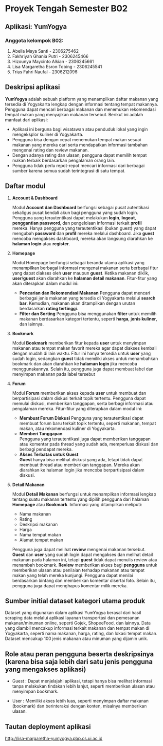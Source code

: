 # Proyek Tengah Semester B02

## Aplikasi: **YumYogya**

### Anggota kelompok B02:
1. Abella Maya Santi - 2306275462
2. Fakhriyah Ghania Putri - 2306245466
3. Hizounya Maycinto Alkian - 2306245661
4. Lisa Margaretha Esron Tobing - 2306245541
5. Trias Fahri Naufal - 2306212096

## Deskripsi aplikasi
**YumYogya** adalah sebuah platform yang menampilkan daftar makanan yang tersedia di Yogyakarta lengkap dengan informasi tentang tempat makannya. Pengguna dapat mencari berbagai makanan dan menemukan rekomendasi tempat makan yang menyajikan makanan tersebut. Berikut ini adalah manfaat dari aplikasi:
- Aplikasi ini berguna bagi wisatawan atau penduduk lokal yang ingin mengeksplor kuliner di Yogyakarta.
- Pengguna bisa dengan cepat menemukan tempat makan sesuai makanan yang mereka cari serta mendapatkan informasi tambahan mengenai rating dan review makanan.
- Dengan adanya rating dan ulasan, pengguna dapat memilih tempat makan terbaik berdasarkan pengalaman orang lain.
- Pengguna tidak perlu repot-repot mencari informasi dari berbagai sumber karena semua sudah terintegrasi di satu tempat.

## Daftar modul
1. **Account & Dashboard**

   Modul **Account dan Dashboard** berfungsi sebagai pusat autentikasi sekaligus pusat kendali akun bagi pengguna yang sudah login. Pengguna yang terautentikasi dapat melakukan **login**, **logout**, **penggantian password**, dan pengelolaan informasi terkait **profil** mereka. Hanya pengguna yang terautentikasi (bukan guest) yang dapat mengubah **password** dan **profil** mereka melalui dashboard. Jika **guest** mencoba mengakses dashboard, mereka akan langsung diarahkan ke **halaman login** atau **register**.

2. **Homepage**

   Modul Homepage berfungsi sebagai beranda utama aplikasi yang menampilkan berbagai informasi mengenai makanan serta berbagai fitur yang dapat diakses oleh **user** maupun **guest**. Ketika makanan diklik, **user**/**guest** akan diarahkan ke **halaman detail makanan**.
   Fitur-fitur yang akan diterapkan dalam modul ini:
     - **Pencarian dan Rekomendasi Makanan**
       Pengguna dapat mencari berbagai jenis makanan yang tersedia di Yogyakarta melalui **search bar**. Kemudian, makanan akan ditampilkan dengan urutan berdasarkan **rating tertinggi**.
     - **Filter dan Sorting**
       Pengguna bisa menggunakan **filter** untuk memilih makanan berdasarkan kategori tertentu, seperti **harga**, **jenis kuliner**, dan lainnya.
     
3. **Bookmark**

   Modul **Bookmark** memberikan fitur kepada **user** untuk menyimpan makanan atau tempat makan favorit mereka agar dapat diakses kembali dengan mudah di lain waktu. Fitur ini hanya tersedia untuk **user** yang sudah login, sedangkan **guest** tidak memiliki akses untuk menambahkan bookmark dan akan diarahkan ke **halaman login** jika mencoba menggunakannya. Selain itu, pengguna juga dapat membuat label dan menyimpan makanan pada label tersebut 

4. **Forum**  

   Modul **Forum** memberikan akses kepada **user** untuk membuat dan berpartisipasi dalam diskusi terkait topik tertentu. Pengguna dapat memulai diskusi, memberikan tanggapan, serta berbagi informasi atau pengalaman mereka. Fitur-fitur yang diterapkan dalam modul ini:
     - **Membuat Forum Diskusi** 
       Pengguna yang terautentikasi dapat membuat forum baru terkait topik tertentu, seperti makanan, tempat makan, atau rekomendasi kuliner di Yogyakarta.
     - **Memberi Tanggapan**  
       Pengguna yang terautentikasi juga dapat memberikan tanggapan atau komentar pada thread yang sudah ada, memperluas diskusi dan berbagi pendapat mereka.
     - **Akses Terbatas untuk Guest**  
       **Guest** hanya bisa melihat diskusi yang ada, tetapi tidak dapat membuat thread atau memberikan tanggapan. Mereka akan diarahkan ke halaman login jika mencoba berpartisipasi dalam diskusi.
       
5. **Detail Makanan**

   Modul **Detail Makanan** berfungsi untuk menampilkan informasi lengkap tentang suatu makanan tertentu yang dipilih pengguna dari halaman **Homepage** atau **Bookmark**.
   Informasi yang ditampilkan meliputi:
      - Nama makanan
      - Rating
      - Deskripsi makanan
      - Harga
      - Nama tempat makan
      - Alamat tempat makan

   Pengguna juga dapat melihat **review** mengenai makanan tersebut. **Guest** dan **user** yang sudah login dapat mengakses dan melihat detail makanan pada halaman ini, tetapi **guest** tidak dapat menulis review atau menambah bookmark. **Review** memberikan akses bagi **pengguna** untuk memberikan ulasan atau penilaian terhadap makanan atau tempat makan yang telah mereka kunjungi. Pengguna dapat menilai berdasarkan bintang dan memberikan komentar disertai foto. Selain itu, pengguna juga dapat menghapus komentar milik mereka.


## Sumber initial dataset kategori utama produk
Dataset yang digunakan dalam aplikasi YumYogya berasal dari hasil scraping data melalui aplikasi layanan transportasi dan pemesanan makanan/minuman online, seperti Gojek, ShopeeFood, dan lainnya. Data yang diambil mencakup informasi terkait makanan dan tempat makan di Yogyakarta, seperti nama makanan, harga, rating, dan lokasi tempat makan. Dataset mencakup 100 jenis makanan atau minuman yang dijamin unik.


## Role atau peran pengguna beserta deskripsinya (karena bisa saja lebih dari satu jenis pengguna yang mengakses aplikasi)
- Guest : Dapat menjelajahi aplikasi, tetapi hanya bisa melihat informasi tanpa melakukan tindakan lebih lanjut, seperti memberikan ulasan atau menyimpan bookmark.
  
- User : Memiliki akses lebih luas, seperti menyimpan daftar makanan (bookmark) dan berinteraksi dengan konten, misalnya memberikan ulasan.

## Tautan deployment aplikasi
http://lisa-margaretha-yumyogya.pbp.cs.ui.ac.id
